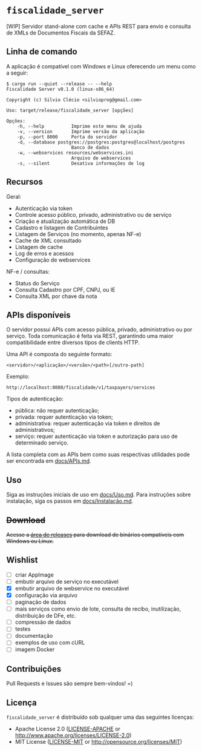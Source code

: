 # `fiscalidade_server`

[WIP] Servidor stand-alone com cache e APIs REST para envio e consulta de XMLs de Documentos Fiscais da SEFAZ.

## Linha de comando

A aplicação é compatível com Windows e Linux oferecendo um menu como a seguir:

```
$ cargo run --quiet --release -- --help
Fiscalidade Server v0.1.0 (linux-x86_64)

Copyright (c) Silvio Clécio <silvioprog@gmail.com>

Uso: target/release/fiscalidade_server [opções]

Opções:
    -h, --help          Imprime este menu de ajuda
    -v, --version       Imprime versão da aplicação
    -p, --port 8000     Porta do servidor
    -d, --database postgres://postgres:postgres@localhost/postgres
                        Banco de dados
    -w, --webservices resources/webservices.ini
                        Arquivo de webservices
    -s, --silent        Desativa informações de log
```

## Recursos

Geral:

- Autenticação via token
- Controle acesso público, privado, administrativo ou de serviço
- Criação e atualização automática de DB
- Cadastro e listagem de Contribuintes
- Listagem de Serviços (no momento, apenas NF-e)
- Cache de XML consultado
- Listagem de cache
- Log de erros e acessos
- Configuração de webservices

NF-e / consultas:

- Status do Serviço
- Consulta Cadastro por CPF, CNPJ, ou IE
- Consulta XML por chave da nota

## APIs disponíveis

O servidor possui APIs com acesso pública, privado, administrativo ou por serviço. Toda comunicação é feita via REST, garantindo uma maior compatibilidade entre diversos tipos de clients HTTP.

Uma API é composta do seguinte formato:

`<servidor>/<aplicação>/<versão>/<path>[/outro-path]`

Exemplo:

`http://localhost:8080/fiscalidade/v1/taxpayers/services`

Tipos de autenticação:

- pública: não requer autenticação;
- privada: requer autenticação via token;
- administrativa: requer autenticação via token e direitos de administrativos;
- serviço: requer autenticação via token e autorização para uso de determinado serviço.

A lista completa com as APIs bem como suas respectivas utilidades pode ser encontrada em [docs/APIs.md](docs/APIs.md).

## Uso

Siga as instruções iniciais de uso em [docs/Uso.md](docs/Uso.md). Para instruções sobre instalação, siga os passos em [docs/Instalação.md](docs/Instalação.md).

## ~~Download~~

~~Acesse a [área de releases](https://github.com/risoflora/fiscalidade_server/releases) para download de binários compatíveis com Windows ou Linux.~~

## Wishlist

- [ ] criar AppImage
- [ ] embutir arquivo de serviço no executável
- [x] embutir arquivo de webservice no executável
- [x] configuração via arquivo
- [ ] paginação de dados
- [ ] mais serviços como envio de lote, consulta de recibo, inutilização, distribuição de DFe, etc.
- [ ] compressão de dados
- [ ] testes
- [ ] documentação
- [ ] exemplos de uso com cURL
- [ ] imagem Docker

## Contribuições

Pull Requests e Issues são sempre bem-vindos! =)

## Licença

`fiscalidade_server` é distribuído sob qualquer uma das seguintes licenças:

- Apache License 2.0 ([LICENSE-APACHE](LICENSE-APACHE) or <http://www.apache.org/licenses/LICENSE-2.0>)
- MIT License ([LICENSE-MIT](LICENSE-MIT) or <http://opensource.org/licenses/MIT>)
